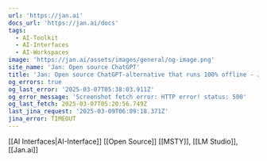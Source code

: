 ```yaml
---
url: 'https://jan.ai'
docs_url: 'https://jan.ai/docs'
tags:
  - AI-Toolkit
  - AI-Interfaces
  - AI-Workspaces
image: 'https://jan.ai/assets/images/general/og-image.png'
site_name: 'Jan: Open source ChatGPT'
title: 'Jan: Open source ChatGPT-alternative that runs 100% offline - Jan'
og_errors: true
og_last_error: '2025-03-07T05:38:03.911Z'
og_error_message: 'Screenshot fetch error: HTTP error! status: 500'
og_last_fetch: 2025-03-07T05:20:56.749Z
last_jina_request: '2025-03-09T06:09:18.371Z'
jina_error: TIMEOUT
---
```

[[AI Interfaces|AI-Interface]] [[Open Source]]
[[MSTY]], [[LM Studio]], [[Jan.ai]]
